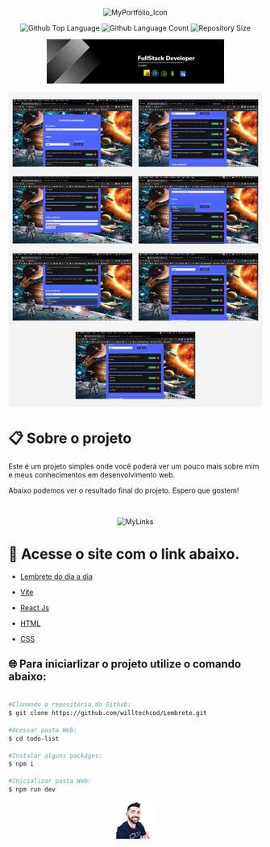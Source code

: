   <p align="center">
  <img alt="MyPortfólio_Icon" src="https://i.imgur.com/EAp3zw7.png" width="30%"> 
  </p>

  <p align="center">
  <img alt="Github Top Language" src="https://img.shields.io/github/languages/top/degabrielofi/MyPortfolio?color=60dbfc">
  <img alt="Github Language Count" src="https://img.shields.io/github/languages/count/degabrielofi/MyPortfolio?color=60dbfc">
  <img alt="Repository Size" src="https://img.shields.io/github/repo-size/degabrielofi/MyPortfolio?color=60dbfc">
</p>

<p align="center">
  <img alt="MyLinks" src="./GitHub/Banner.png" width="70%"> 
  </p>

  <img width="100%" src="./GitHub/screen.png">

# :clipboard: Sobre o projeto

Este é um projeto simples onde você poderá ver um pouco mais sobre mim e meus conhecimentos em desenvolvimento web.

Abaixo podemos ver o resultado final do projeto. Espero que gostem!

<br>
<p align="center">
  <img alt="MyLinks" src="./GitHub/projeto.gif" width="70%"> 
  </p>

# 🔗 Acesse o site com o link abaixo.

- [Lembrete do dia a dia](https://lembrete-sigma.vercel.app/)

- [Vite](https://vitejs.dev/)
- [React Js](https://legacy.reactjs.org/)
- [HTML](https://developer.mozilla.org/pt-BR/docs/Web/HTML)
- [CSS](https://developer.mozilla.org/pt-BR/docs/Web/CSS)

## 🌐 Para iniciarlizar o projeto utilize o comando abaixo:

```bash

#Clonando o repositório do Github:
$ git clone https://github.com/willtechcod/Lembrete.git

#Acessar pasta Web:
$ cd todo-list

#Instalar alguns packages:
$ npm i

#Inicializar pasta Web:
$ npm run dev

```



<p align="center">
  <img src="./GitHub/Icon.png" width="15%">
  </p>
